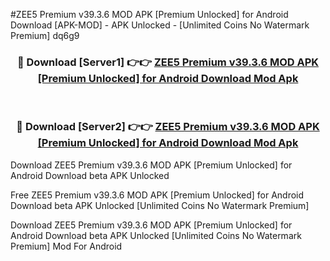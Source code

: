 #ZEE5 Premium v39.3.6 MOD APK [Premium Unlocked] for Android Download [APK-MOD] - APK Unlocked - [Unlimited Coins No Watermark Premium] dq6g9



<div align="center">

<h3>🔴 Download [Server1] 👉👉 <a href="https://momento.my/?title=ZEE5_Premium_v39.3.6_MOD_APK_[Premium_Unlocked]_for_Android_Download">ZEE5 Premium v39.3.6 MOD APK [Premium Unlocked] for Android Download Mod Apk</a></h3><br>

<h3>🔴 Download [Server2] 👉👉 <a href="https://momento.my/?title=ZEE5_Premium_v39.3.6_MOD_APK_[Premium_Unlocked]_for_Android_Download">ZEE5 Premium v39.3.6 MOD APK [Premium Unlocked] for Android Download Mod Apk</a></h3>
</div>



Download ZEE5 Premium v39.3.6 MOD APK [Premium Unlocked] for Android Download beta APK Unlocked

Free ZEE5 Premium v39.3.6 MOD APK [Premium Unlocked] for Android Download beta APK Unlocked [Unlimited Coins No Watermark Premium]

Download ZEE5 Premium v39.3.6 MOD APK [Premium Unlocked] for Android Download beta APK Unlocked [Unlimited Coins No Watermark Premium] Mod For Android
